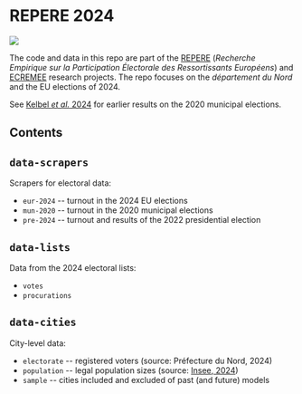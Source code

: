 # REPERE 2024

![](plot/cartograms/cartogram-pct_abs-eur24.jpg)

The code and data in this repo are part of the [REPERE][repere] (_Recherche Empirique sur la Participation Électorale des Ressortissants Européens_) and [ECREMEE][ecremee] research projects. The repo focuses on the _département du Nord_ and the EU elections of 2024.

[repere]: https://sms.univ-tlse2.fr/accueil-sms/la-recherche/operations-structurantes/repere-recherche-empirique-sur-la-participation-electorale-des-ressortissants-europeens
[ecremee]: https://anr.fr/Project-ANR-22-CE41-0006

See [Kelbel _et al._ 2024][pag24] for earlier results on the 2020 municipal elections.

[pag24]: https://doi.org/10.17645/pag.7507

## Contents

## `data-scrapers`

Scrapers for electoral data:

- `eur-2024` -- turnout in the 2024 EU elections
- `mun-2020` -- turnout in the 2020 municipal elections
- `pre-2024` -- turnout and results of the 2022 presidential election

## `data-lists`

Data from the 2024 electoral lists:

- `votes`
- `procurations`

## `data-cities`

City-level data:

- `electorate` -- registered voters 
  (source: Préfecture du Nord, 2024)
- `population` -- legal population sizes 
  (source: [Insee, 2024][legal-pop])
- `sample` -- cities included and excluded of past (and future) models

[legal-pop]: https://www.insee.fr/fr/statistiques/7739582
